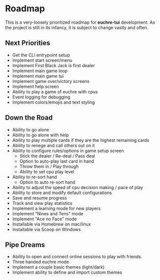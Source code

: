 # Roadmap

This is a very-loosely prioritized roadmap for **euchre-tui** development.
As the project is still in its infancy, it is subject to change vastly and
often.

## Next Priorities

- Get the CLI entrypoint setup
- Implement start screen/menu
- Implement First Black Jack is first dealer
- Implement main game loop
- Implement main game tui
- Implement game over/victory screens
- Implement help screen
- Ability to play a game of euchre with cpus
- Event logging for debugging
- Implement colors/emojis and text styling

## Down the Road

- Ability to go alone
- Ability to go alone with help
- Ability to play multiple cards if they are the highest remaining cards
- Ability to renege and call others out on it
- Ability to configure rules/options in game setup screen
  - Stick the dealer / Re-deal / Pass deal
  - Option to auto-play last card in hand
  - Throw them in / Play through
  - Ability to set cpu play level
- Ability to re-sort hand
  - Option to auto re-sort hand
- Ability to adjust the speed of cpu decision making / pace of play
- Ability to store and modify default configurations
- Save and resume progress
- Track and view play statistics
- Implement a learning mode for new players
- Implement "Nines and Tens" mode
- Implement "Ace no Face" mode
- Installable via Homebrew on mac/linux
- Installable via Scoop on Windows

## Pipe Dreams

- Ability to open and connect online sessions to play with friends.
- Three handed euchre mode
- Implement a couple basic themes (light/dark)
- Implement ability to define and import custom themes
